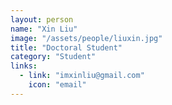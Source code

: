 ```yaml
---
layout: person
name: "Xin Liu"
image: "/assets/people/liuxin.jpg"
title: "Doctoral Student"
category: "Student"
links:
  - link: "imxinliu@gmail.com"
    icon: "email"
---
```


